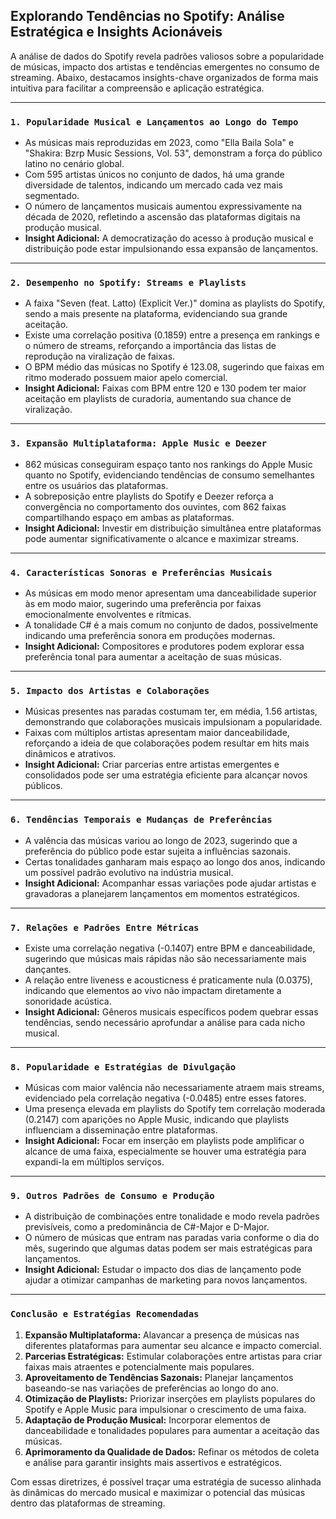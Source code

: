 ## Explorando Tendências no Spotify: Análise Estratégica e Insights Acionáveis

A análise de dados do Spotify revela padrões valiosos sobre a popularidade de músicas, impacto dos artistas e tendências emergentes no consumo de streaming. Abaixo, destacamos insights-chave organizados de forma mais intuitiva para facilitar a compreensão e aplicação estratégica.

---

### `1. Popularidade Musical e Lançamentos ao Longo do Tempo`

- As músicas mais reproduzidas em 2023, como "Ella Baila Sola" e "Shakira: Bzrp Music Sessions, Vol. 53", demonstram a força do público latino no cenário global.
- Com 595 artistas únicos no conjunto de dados, há uma grande diversidade de talentos, indicando um mercado cada vez mais segmentado.
- O número de lançamentos musicais aumentou expressivamente na década de 2020, refletindo a ascensão das plataformas digitais na produção musical.
- **Insight Adicional:** A democratização do acesso à produção musical e distribuição pode estar impulsionando essa expansão de lançamentos.

---

### `2. Desempenho no Spotify: Streams e Playlists`

- A faixa "Seven (feat. Latto) (Explicit Ver.)" domina as playlists do Spotify, sendo a mais presente na plataforma, evidenciando sua grande aceitação.
- Existe uma correlação positiva (0.1859) entre a presença em rankings e o número de streams, reforçando a importância das listas de reprodução na viralização de faixas.
- O BPM médio das músicas no Spotify é 123.08, sugerindo que faixas em ritmo moderado possuem maior apelo comercial.
- **Insight Adicional:** Faixas com BPM entre 120 e 130 podem ter maior aceitação em playlists de curadoria, aumentando sua chance de viralização.

---

### `3. Expansão Multiplataforma: Apple Music e Deezer`

- 862 músicas conseguiram espaço tanto nos rankings do Apple Music quanto no Spotify, evidenciando tendências de consumo semelhantes entre os usuários das plataformas.
- A sobreposição entre playlists do Spotify e Deezer reforça a convergência no comportamento dos ouvintes, com 862 faixas compartilhando espaço em ambas as plataformas.
- **Insight Adicional:** Investir em distribuição simultânea entre plataformas pode aumentar significativamente o alcance e maximizar streams.

---

### `4. Características Sonoras e Preferências Musicais`

- As músicas em modo menor apresentam uma danceabilidade superior às em modo maior, sugerindo uma preferência por faixas emocionalmente envolventes e rítmicas.
- A tonalidade C# é a mais comum no conjunto de dados, possivelmente indicando uma preferência sonora em produções modernas.
- **Insight Adicional:** Compositores e produtores podem explorar essa preferência tonal para aumentar a aceitação de suas músicas.

---

### `5. Impacto dos Artistas e Colaborações`

- Músicas presentes nas paradas costumam ter, em média, 1.56 artistas, demonstrando que colaborações musicais impulsionam a popularidade.
- Faixas com múltiplos artistas apresentam maior danceabilidade, reforçando a ideia de que colaborações podem resultar em hits mais dinâmicos e atrativos.
- **Insight Adicional:** Criar parcerias entre artistas emergentes e consolidados pode ser uma estratégia eficiente para alcançar novos públicos.

---

### `6. Tendências Temporais e Mudanças de Preferências`

- A valência das músicas variou ao longo de 2023, sugerindo que a preferência do público pode estar sujeita a influências sazonais.
- Certas tonalidades ganharam mais espaço ao longo dos anos, indicando um possível padrão evolutivo na indústria musical.
- **Insight Adicional:** Acompanhar essas variações pode ajudar artistas e gravadoras a planejarem lançamentos em momentos estratégicos.

---

### `7. Relações e Padrões Entre Métricas`

- Existe uma correlação negativa (-0.1407) entre BPM e danceabilidade, sugerindo que músicas mais rápidas não são necessariamente mais dançantes.
- A relação entre liveness e acousticness é praticamente nula (0.0375), indicando que elementos ao vivo não impactam diretamente a sonoridade acústica.
- **Insight Adicional:** Gêneros musicais específicos podem quebrar essas tendências, sendo necessário aprofundar a análise para cada nicho musical.

---

### `8. Popularidade e Estratégias de Divulgação`

- Músicas com maior valência não necessariamente atraem mais streams, evidenciado pela correlação negativa (-0.0485) entre esses fatores.
- Uma presença elevada em playlists do Spotify tem correlação moderada (0.2147) com aparições no Apple Music, indicando que playlists influenciam a disseminação entre plataformas.
- **Insight Adicional:** Focar em inserção em playlists pode amplificar o alcance de uma faixa, especialmente se houver uma estratégia para expandi-la em múltiplos serviços.

---

### `9. Outros Padrões de Consumo e Produção`

- A distribuição de combinações entre tonalidade e modo revela padrões previsíveis, como a predominância de C#-Major e D-Major.
- O número de músicas que entram nas paradas varia conforme o dia do mês, sugerindo que algumas datas podem ser mais estratégicas para lançamentos.
- **Insight Adicional:** Estudar o impacto dos dias de lançamento pode ajudar a otimizar campanhas de marketing para novos lançamentos.

---

### `Conclusão e Estratégias Recomendadas`

1. **Expansão Multiplataforma:** Alavancar a presença de músicas nas diferentes plataformas para aumentar seu alcance e impacto comercial.
2. **Parcerias Estratégicas:** Estimular colaborações entre artistas para criar faixas mais atraentes e potencialmente mais populares.
3. **Aproveitamento de Tendências Sazonais:** Planejar lançamentos baseando-se nas variações de preferências ao longo do ano.
4. **Otimização de Playlists:** Priorizar inserções em playlists populares do Spotify e Apple Music para impulsionar o crescimento de uma faixa.
5. **Adaptação de Produção Musical:** Incorporar elementos de danceabilidade e tonalidades populares para aumentar a aceitação das músicas.
6. **Aprimoramento da Qualidade de Dados:** Refinar os métodos de coleta e análise para garantir insights mais assertivos e estratégicos.

Com essas diretrizes, é possível traçar uma estratégia de sucesso alinhada às dinâmicas do mercado musical e maximizar o potencial das músicas dentro das plataformas de streaming.


